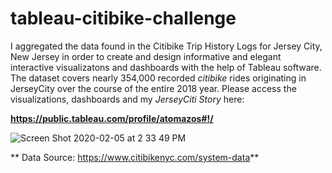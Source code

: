 # tableau-citibike-challenge

I aggregated the data found in the Citibike Trip History Logs for Jersey City, New Jersey in order to create and design informative and elegant interactive visualizatons and dashboards with the help of Tableau software. The dataset covers nearly 354,000 recorded *citibike* rides originating in JerseyCity over the course of the entire 2018 year. Please access the visualizations, dashboards and my *JerseyCiti Story* here:

**https://public.tableau.com/profile/atomazos#!/**

![Screen Shot 2020-02-05 at 2 33 49 PM](https://user-images.githubusercontent.com/54033512/73881480-0484f180-4826-11ea-84c7-895933db6e99.png)

** Data Source: https://www.citibikenyc.com/system-data**
